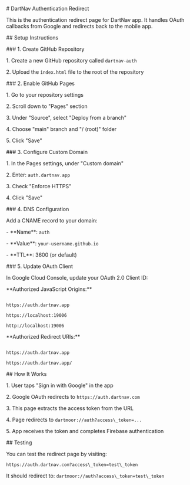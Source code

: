 \# DartNav Authentication Redirect



This is the authentication redirect page for DartNav app. It handles OAuth callbacks from Google and redirects back to the mobile app.



\## Setup Instructions



\### 1. Create GitHub Repository

1\. Create a new GitHub repository called `dartnav-auth`

2\. Upload the `index.html` file to the root of the repository



\### 2. Enable GitHub Pages

1\. Go to your repository settings

2\. Scroll down to "Pages" section

3\. Under "Source", select "Deploy from a branch"

4\. Choose "main" branch and "/ (root)" folder

5\. Click "Save"



\### 3. Configure Custom Domain

1\. In the Pages settings, under "Custom domain"

2\. Enter: `auth.dartnav.app`

3\. Check "Enforce HTTPS"

4\. Click "Save"



\### 4. DNS Configuration

Add a CNAME record to your domain:

\- \*\*Name\*\*: `auth`

\- \*\*Value\*\*: `your-username.github.io`

\- \*\*TTL\*\*: 3600 (or default)



\### 5. Update OAuth Client

In Google Cloud Console, update your OAuth 2.0 Client ID:



\*\*Authorized JavaScript Origins:\*\*

```

https://auth.dartnav.app

https://localhost:19006

http://localhost:19006

```



\*\*Authorized Redirect URIs:\*\*

```

https://auth.dartnav.app

https://auth.dartnav.app/

```



\## How It Works



1\. User taps "Sign in with Google" in the app

2\. Google OAuth redirects to `https://auth.dartnav.com`

3\. This page extracts the access token from the URL

4\. Page redirects to `dartmoor://auth?access\_token=...`

5\. App receives the token and completes Firebase authentication



\## Testing



You can test the redirect page by visiting:

`https://auth.dartnav.com?access\_token=test\_token`



It should redirect to: `dartmoor://auth?access\_token=test\_token` 


